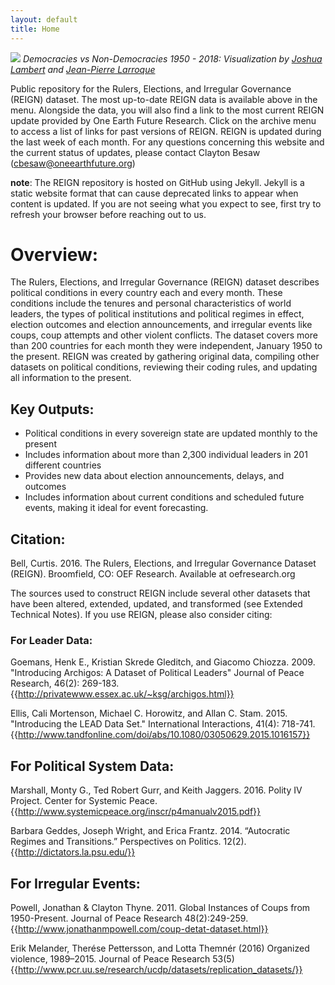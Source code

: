 ```yaml
---
layout: default
title: Home
---
```


![](assets/img/dem_gif.gif?raw=true)
*Democracies vs Non-Democracies 1950 - 2018: Visualization by [Joshua Lambert](https://sciences.ucf.edu/politicalscience/people/lambert-joshua/) and [Jean-Pierre Larroque](http://oneearthfuture.org/program/oef-operations/staff/jean-pierre-larroque)*

Public repository for the Rulers, Elections, and Irregular Governance (REIGN) dataset. The most up-to-date REIGN data
is available above in the menu. Alongside the data, you will also find a link to the most current REIGN update
provided by One Earth Future Research. Click on the archive menu to access a list of links for past versions of REIGN. REIGN is 
updated during the last week of each month. For any questions concerning this website and the current status of updates, please contact
Clayton Besaw (<cbesaw@oneearthfuture.org>) 

**note**: The REIGN repository is hosted on GitHub using Jekyll. Jekyll is a static website format that can cause deprecated
links to appear when content is updated. If you are not seeing what you expect to see, first try to refresh your browser before
reaching out to us. 

# Overview:

The Rulers, Elections, and Irregular Governance (REIGN) dataset describes political conditions in every country each and every month. These conditions include the tenures and personal characteristics of world leaders, the types of political institutions and political regimes in effect, election outcomes and election announcements, and irregular events like coups, coup attempts and other violent conflicts. The dataset covers more than 200 countries for each month they were independent, January 1950 to the present. REIGN was created by gathering original data, compiling other datasets on political conditions, reviewing their coding rules, and updating all information to the present.

## Key Outputs:
* Political conditions in every sovereign state are updated monthly to the present
* Includes information about more than 2,300 individual leaders in 201 different countries
* Provides new data about election announcements, delays, and outcomes
* Includes information about current conditions and scheduled future events, making it ideal for event forecasting.

## Citation:

Bell, Curtis. 2016. The Rulers, Elections, and Irregular Governance Dataset (REIGN). Broomfield, CO: OEF Research. Available at oefresearch.org

The sources used to construct REIGN include several other datasets that have been altered, extended, updated, and transformed (see Extended Technical Notes). If you use REIGN, please also consider citing:

### For Leader Data:

Goemans, Henk E., Kristian Skrede Gleditch, and Giacomo Chiozza. 2009. "Introducing Archigos: A Dataset of Political Leaders" Journal of Peace Research, 46(2): 269-183. {{http://privatewww.essex.ac.uk/~ksg/archigos.html}}

Ellis, Cali Mortenson, Michael C. Horowitz, and Allan C. Stam. 2015. "Introducing the LEAD Data Set." International Interactions, 41(4): 718-741. {{http://www.tandfonline.com/doi/abs/10.1080/03050629.2015.1016157}}

## For Political System Data:

Marshall, Monty G., Ted Robert Gurr, and Keith Jaggers. 2016. Polity IV Project. Center for Systemic Peace. {{http://www.systemicpeace.org/inscr/p4manualv2015.pdf}}

Barbara Geddes, Joseph Wright, and Erica Frantz. 2014. “Autocratic Regimes and Transitions.” Perspectives on Politics. 12(2).{{http://dictators.la.psu.edu/}}

## For Irregular Events:

Powell, Jonathan & Clayton Thyne. 2011. Global Instances of Coups from 1950-Present. Journal of Peace Research 48(2):249-259.{{http://www.jonathanmpowell.com/coup-detat-dataset.html}}

Erik Melander, Therése Pettersson, and Lotta Themnér (2016) Organized violence, 1989–2015. Journal of Peace Research 53(5) {{http://www.pcr.uu.se/research/ucdp/datasets/replication_datasets/}}
